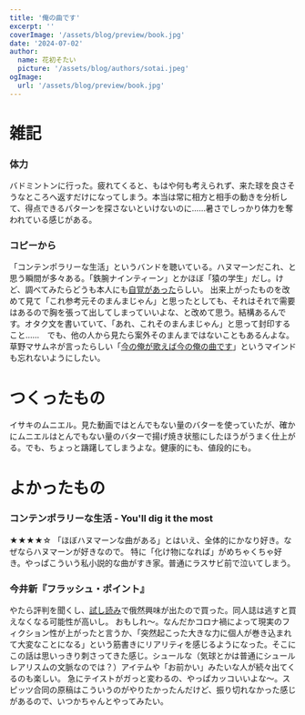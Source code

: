 ```yaml
---
title: '俺の曲です'
excerpt: ''
coverImage: '/assets/blog/preview/book.jpg'
date: '2024-07-02'
author:
  name: 花初そたい
  picture: '/assets/blog/authors/sotai.jpeg'
ogImage:
  url: '/assets/blog/preview/book.jpg'
---
```

# 雑記
### 体力
バドミントンに行った。疲れてくると、もはや何も考えられず、来た球を良さそうなところへ返すだけになってしまう。本当は常に相方と相手の動きを分析して、得点できるパターンを探さないといけないのに……暑さでしっかり体力を奪われている感じがある。

### コピーから
「コンテンポラリーな生活」というバンドを聴いている。ハヌマーンだこれ、と思う瞬間が多々ある。「鉄腕ナインティーン」とかほぼ「猿の学生」だし。けど、調べてみたらどうも本人にも[自覚があった](https://x.com/ishi_furo/status/1274902530774843393)らしい。
出来上がったものを改めて見て「これ参考元そのまんまじゃん」と思ったとしても、それはそれで需要はあるので胸を張って出してしまっていいよな、と改めて思う。結構あるんです。オタク文を書いていて、「あれ、これそのまんまじゃん」と思って封印すること……　でも、他の人から見たら案外そのまんまではないこともあるんよな。
草野マサムネが言ったらしい「[今の俺が歌えば今の俺の曲です](https://x.com/madanaizo/status/1807774435992347117)」というマインドも忘れないようにしたい。

# つくったもの
イサキのムニエル。見た動画ではとんでもない量のバターを使っていたが、確かにムニエルはとんでもない量のバターで揚げ焼き状態にしたほうがうまく仕上がる。でも、ちょっと躊躇してしまうよな。健康的にも、値段的にも。

# よかったもの
### コンテンポラリーな生活 - You'll dig it the most
★★★★☆
「ほぼハヌマーンな曲がある」とはいえ、全体的にかなり好き。なぜならハヌマーンが好きなので。
特に「化け物になれば」がめちゃくちゃ好き。やっぱこういう私小説的な曲がすき家。普通にラスサビ前で泣いてしまう。

### 今井新『フラッシュ・ポイント』
やたら評判を聞くし、[試し読み](https://x.com/arataimai/status/1692491483319075275)で俄然興味が出たので買った。同人誌は逃すと買えなくなる可能性が高いし。
おもしれ～。なんだかコロナ禍によって現実のフィクション性が上がったと言うか、「突然起こった大きな力に個人が巻き込まれて大変なことになる」という筋書きにリアリティを感じるようになった。そこにこの話は思いっきり刺さってきた感じ。シュールな（気球とかは普通にシュールレアリスムの文脈なのでは？）アイテムや「お前かい」みたいな人が続々出てくるのも楽しい。
急にテイストがガっと変わるの、やっぱカッコいいよな～。スピッツ合同の原稿はこういうのがやりたかったんだけど、振り切れなかった感じがあるので、いつかちゃんとやってみたい。